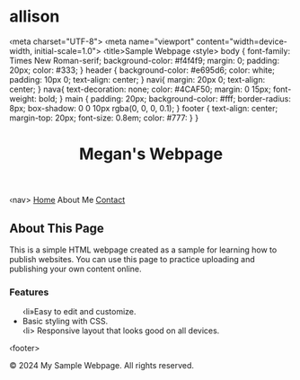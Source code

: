 # allison
<!DOCTYPE html>
<html lang="en">
<head>
‹meta charset="UTF-8">
<meta http-equiv="X-UA Compatible"content="IE=edge">
‹meta name="viewport" content="width=device-width, initial-scale=1.0"> 
‹title>Sample Webpage</title> ‹style> 
body {
font-family: Times New Roman-serif;
background-color: #f4f4f9; 
margin: 0;
padding: 20px;
 color: #333;
}
header {
background-color: #e695d6;
color: white;
padding: 10px 0; 
text-align: center;
}
navi{
margin: 20px 0; 
text-align: center;
}
nava{
text-decoration: none;
color: #4CAF50;
 margin: 0 15px; 
font-weight: bold;
}
main {
padding: 20px;
background-color: #fff; 
border-radius: 8px;
box-shadow: 0 0 10px rgba(0, 0, 0, 0.1);
}
footer {
text-align: center; 
margin-top: 20px; 
font-size: 0.8em; 
color: #777:
}
</style>
</head> 
<body>
}
<header>
<h1> Megan's Webpage </h1>
</header>
‹nav>
<a href="#"> Home</a> 
<a href-*#">About Me</a> 
<a href="#">Contact</a>
</nav>
<main>
<h2>About This Page</h2>
<p>This is a simple HTML webpage created as a sample for learning how to publish websites. You can use this page to practice uploading and publishing your own content online.</p>
<h3>Features</h3>
<ul>
‹li»Easy to edit and customize.</li> 
<li> Basic styling with CSS.</li>
‹li> Responsive layout that looks good on all
devices.</li>
</ul>
</main>

‹footer>
</footer>
&copy; 2024 My Sample Webpage. All rights reserved.

</body>
 </html>
